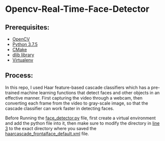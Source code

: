 # Opencv-Real-Time-Face-Detector
## Prerequisites:
- [OpenCV](https://opencv.org/releases/)
- [Python 3.7.5](https://www.python.org/downloads/release/python-375/)
- [CMake](https://cmake.org/download/)
- [dlib library](http://dlib.net/)
- [Virtualenv](https://virtualenv.pypa.io/en/latest/installation.html)
## Process: 
In this repo, I used Haar feature-based cascade classifiers which has a pre-trained machine learning functions that detect faces and other objects in an effective manner.
First capturing the video through a webcam, then converting each frame from the video to gray-scale image, so that the cascade classifier can work faster in detecting faces.

Before Running the [face_detector.py](https://github.com/siudro/Opencv-Real-Time-Face-Detector/blob/main/face_detector.py) file, first create a virtual environment and add the python file into it, then make sure to modify the directory in [line 3](
https://github.com/siudro/Opencv-Real-Time-Face-Detector/blob/ccdb000187b48ff22f4215194a7b620bbe7ad39f/face_detector.py#L3)
to the exact directory where you saved the [haarcascade_frontalface_default.xml](https://github.com/siudro/Opencv-Real-Time-Face-Detector/blob/main/haarcascade_frontalface_default.xml) file.
